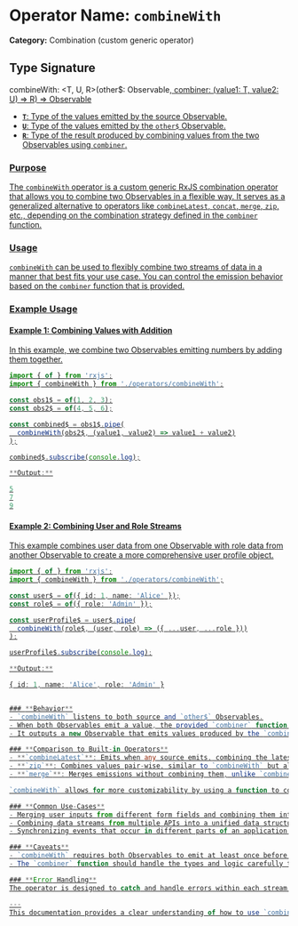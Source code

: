 # Operator Name: `combineWith`

**Category:** Combination (custom generic operator)

## **Type Signature**

combineWith: <T, U, R>(other$: Observable<U>, combiner: (value1: T, value2: U) => R) => Observable<R>

- **`T`**: Type of the values emitted by the source Observable.
- **`U`**: Type of the values emitted by the `other$` Observable.
- **`R`**: Type of the result produced by combining values from the two Observables using `combiner`.

### **Purpose**

The `combineWith` operator is a custom generic RxJS combination operator that allows you to combine two Observables in a flexible way. It serves as a generalized alternative to operators like `combineLatest`, `concat`, `merge`, `zip`, etc., depending on the combination strategy defined in the `combiner` function.

### **Usage**

`combineWith` can be used to flexibly combine two streams of data in a manner that best fits your use case. You can control the emission behavior based on the `combiner` function that is provided.

### **Example Usage**

#### **Example 1: Combining Values with Addition**

In this example, we combine two Observables emitting numbers by adding them together.

```typescript
import { of } from 'rxjs';
import { combineWith } from './operators/combineWith';

const obs1$ = of(1, 2, 3);
const obs2$ = of(4, 5, 6);

const combined$ = obs1$.pipe(
  combineWith(obs2$, (value1, value2) => value1 + value2)
);

combined$.subscribe(console.log);

**Output:**

5
7
9
```

#### **Example 2: Combining User and Role Streams**

This example combines user data from one Observable with role data from another Observable to create a more comprehensive user profile object.

```typescript
import { of } from 'rxjs';
import { combineWith } from './operators/combineWith';

const user$ = of({ id: 1, name: 'Alice' });
const role$ = of({ role: 'Admin' });

const userProfile$ = user$.pipe(
  combineWith(role$, (user, role) => ({ ...user, ...role }))
);

userProfile$.subscribe(console.log);

**Output:**

{ id: 1, name: 'Alice', role: 'Admin' }


### **Behavior**
- `combineWith` listens to both source and `other$` Observables.
- When both Observables emit a value, the provided `combiner` function is applied to the latest emitted values from each Observable.
- It outputs a new Observable that emits values produced by the `combiner` function.

### **Comparison to Built-in Operators**
- **`combineLatest`**: Emits when any source emits, combining the latest values.
- **`zip`**: Combines values pair-wise, similar to `combineWith` but always in a zipper-like sequence.
- **`merge`**: Merges emissions without combining them, unlike `combineWith` which actively applies the `combiner` function.

`combineWith` allows for more customizability by using a function to combine values, making it more versatile.

### **Common Use-Cases**
- Merging user inputs from different form fields and combining them into one coherent object.
- Combining data streams from multiple APIs into a unified data structure.
- Synchronizing events that occur in different parts of an application, such as user actions and application state updates.

### **Caveats**
- `combineWith` requires both Observables to emit at least once before emitting combined values.
- The `combiner` function should handle the types and logic carefully to avoid runtime errors.

### **Error Handling**
The operator is designed to catch and handle errors within each stream gracefully. Consider using a `catchError` strategy within the `combiner` logic if combining certain values could lead to an error.

---
This documentation provides a clear understanding of how to use `combineWith` effectively and highlights its versatility compared to built-in RxJS operators. Ready to dive into the testing phase? 😊

